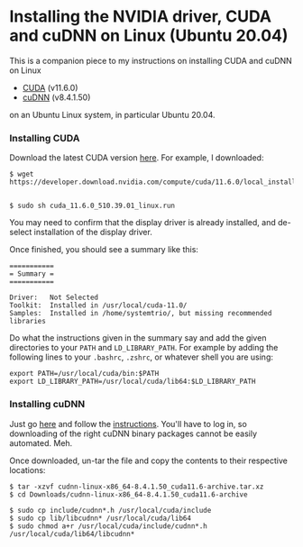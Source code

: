 # Installing the NVIDIA driver, CUDA and cuDNN on Linux (Ubuntu 20.04)

This is a companion piece to my instructions on installing CUDA and cuDNN on Linux

- [CUDA](https://developer.nvidia.com/cuda-11-6-0-download-archive?target_os=Linux&target_arch=x86_64&Distribution=Ubuntu&target_version=20.04&target_type=runfile_local) (v11.6.0)
- [cuDNN](https://developer.nvidia.com/cudnn) (v8.4.1.50)

on an Ubuntu Linux system, in particular Ubuntu 20.04.


### Installing CUDA
Download the latest CUDA version [here](https://developer.nvidia.com/cuda-11-6-0-download-archive?target_os=Linux&target_arch=x86_64&Distribution=Ubuntu&target_version=20.04&target_type=runfile_local). For example, I downloaded:

    $ wget https://developer.download.nvidia.com/compute/cuda/11.6.0/local_installers/cuda_11.6.0_510.39.01_linux.run


    $ sudo sh cuda_11.6.0_510.39.01_linux.run

You may need to confirm that the display driver is already installed, and de-select installation of the display driver.

Once finished, you should see a summary like this:

	===========
	= Summary =
	===========

	Driver:   Not Selected
	Toolkit:  Installed in /usr/local/cuda-11.0/
	Samples:  Installed in /home/systemtrio/, but missing recommended libraries



Do what the instructions given in the summary say and add the given directories to your `PATH` and `LD_LIBRARY_PATH`. For example by adding the following lines to your `.bashrc`, `.zshrc`, or whatever shell you are using:

    export PATH=/usr/local/cuda/bin:$PATH
    export LD_LIBRARY_PATH=/usr/local/cuda/lib64:$LD_LIBRARY_PATH


### Installing cuDNN

Just go [here](https://developer.nvidia.com/cudnn) and follow the [instructions](https://docs.nvidia.com/deeplearning/sdk/cudnn-install/index.html). You'll have to log in, so downloading of the right cuDNN binary packages cannot be easily automated. Meh.

Once downloaded, un-tar the file and copy the contents to their respective locations:

    $ tar -xzvf cudnn-linux-x86_64-8.4.1.50_cuda11.6-archive.tar.xz
    $ cd Downloads/cudnn-linux-x86_64-8.4.1.50_cuda11.6-archive
    
    $ sudo cp include/cudnn*.h /usr/local/cuda/include
    $ sudo cp lib/libcudnn* /usr/local/cuda/lib64
    $ sudo chmod a+r /usr/local/cuda/include/cudnn*.h /usr/local/cuda/lib64/libcudnn*
